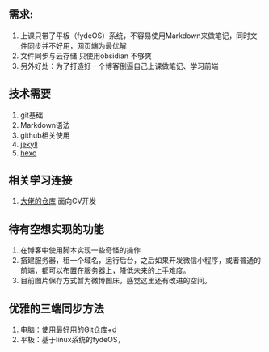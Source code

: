 ## 需求:
1. 上课只带了平板（fydeOS）系统，不容易使用Markdown来做笔记，同时文件同步并不好用，网页端为最优解
2. 文件同步与云存储 只使用obsidian 不够爽
3. 另外好处：为了打造好一个博客倒逼自己上课做笔记、学习前端

## 技术需要
1. git基础
2. Markdown语法
3. github相关使用
4. [jekyll](http://jekyllcn.com/)
5. [hexo]([Hexo](https://hexo.io/zh-cn/index.html))

## 相关学习连接
1. [大佬的仓库](https://github.com/csjue/csjue.github.io) 面向CV开发

## 待有空想实现的功能
1. 在博客中使用脚本实现一些奇怪的操作
2. 搭建服务器，租一个域名，运行后台，之后如果开发微信小程序，或者普通的前端，都可以布置在服务器上，降低未来的上手难度。
3. 目前图片保存方式暂为微博图床，感觉这里还有改进的空间。

## 优雅的三端同步方法
1. 电脑：使用最好用的Git仓库+d
2. 平板：基于linux系统的fydeOS，
<!--stackedit_data:
eyJoaXN0b3J5IjpbOTk5NzQxNDA0XX0=
-->